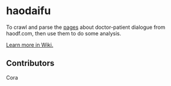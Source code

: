 # haodaifu
To crawl and parse the [pages](https://www.haodf.com/sitemap-zx/2018/) about doctor-patient dialogue from haodf.com, then use them to do some analysis.

[Learn more in Wiki.](https://github.com/ShawnXiee/haodaifu/wiki)

## Contributors
Cora
